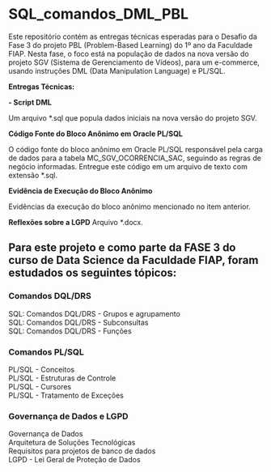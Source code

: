 # SQL_comandos_DML_PBL

Este repositório contém as entregas técnicas esperadas para o Desafio da Fase 3 do projeto PBL (Problem-Based Learning) do 1º ano da Faculdade FIAP. Nesta fase, o foco está na população de dados na nova versão do projeto SGV (Sistema de Gerenciamento de Vídeos), para um e-commerce, usando instruções DML (Data Manipulation Language) e PL/SQL.

**Entregas Técnicas:**

**- Script DML**

Um arquivo *.sql que popula dados iniciais na nova versão do projeto SGV.

**Código Fonte do Bloco Anônimo em Oracle PL/SQL**

O código fonte do bloco anônimo em Oracle PL/SQL responsável pela carga de dados para a tabela MC_SGV_OCORRENCIA_SAC, seguindo as regras de negócio informadas. Entregue este código em um arquivo de texto com extensão *.sql.

**Evidência de Execução do Bloco Anônimo**

Evidências da execução do bloco anônimo mencionado no item anterior. 

**Reflexões sobre a LGPD**
Arquivo *.docx.

## Para este projeto e como parte da FASE 3 do curso de Data Science da Faculdade FIAP, foram estudados os seguintes tópicos:

### Comandos DQL/DRS
SQL: Comandos DQL/DRS - Grupos e agrupamento    	   	   	   
SQL: Comandos DQL/DRS - Subconsultas    	   	   	   
SQL: Comandos DQL/DRS - Funções    	   	   	   

### Comandos PL/SQL
PL/SQL - Conceitos    	   	   	   
PL/SQL - Estruturas de Controle    	   	   	   
PL/SQL - Cursores    	   	   	   
PL/SQL - Tratamento de Exceções

### Governança de Dados e LGPD
Governança de Dados    	   	   	   
Arquitetura de Soluções Tecnológicas    	   	   	   
Requisitos para projetos de banco de dados    	   	   	   
LGPD - Lei Geral de Proteção de Dados
